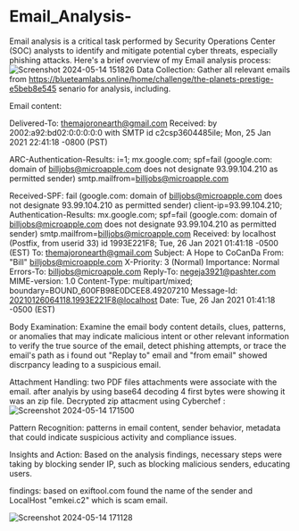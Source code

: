 # Email_Analysis-
Email analysis is a critical task performed by Security Operations Center (SOC) analysts to identify and mitigate potential cyber threats, especially phishing attacks. Here's a brief overview of my Email analysis process:
![Screenshot 2024-05-14 151826](https://github.com/TikvaAlayo/Email_Analysis-/assets/105614307/73b3f36a-049c-4e9f-93bf-9ff51e8bc05e)
Data Collection: Gather all relevant emails from https://blueteamlabs.online/home/challenge/the-planets-prestige-e5beb8e545 senario for analysis, including.

Email content:

Delivered-To: themajoronearth@gmail.com
Received: by 2002:a92:bd02:0:0:0:0:0 with SMTP id c2csp3604485ile;
        Mon, 25 Jan 2021 22:41:18 -0800 (PST)

 ARC-Authentication-Results: i=1; mx.google.com;
       spf=fail (google.com: domain of billjobs@microapple.com does not designate 93.99.104.210 as permitted sender) smtp.mailfrom=billjobs@microapple.com

Received-SPF: fail (google.com: domain of billjobs@microapple.com does not designate 93.99.104.210 as permitted sender) client-ip=93.99.104.210;
Authentication-Results: mx.google.com;
       spf=fail (google.com: domain of billjobs@microapple.com does not designate 93.99.104.210 as permitted sender) smtp.mailfrom=billjobs@microapple.com
Received: by localhost (Postfix, from userid 33)
	id 1993E221F8; Tue, 26 Jan 2021 01:41:18 -0500 (EST)
To: themajoronearth@gmail.com
Subject: A Hope to CoCanDa
From: "Bill" <billjobs@microapple.com>
X-Priority: 3 (Normal)
Importance: Normal
Errors-To: billjobs@microapple.com
Reply-To: negeja3921@pashter.com 
MIME-version: 1.0
Content-Type: multipart/mixed; boundary=BOUND_600FB98E0DCEE8.49207210
Message-Id: <20210126064118.1993E221F8@localhost>
Date: Tue, 26 Jan 2021 01:41:18 -0500 (EST)  




Body Examination: Examine the email body content details, clues, patterns, or anomalies that may indicate malicious intent or other relevant information to verify the true source of the email, detect phishing attempts, or trace the email's path as i found out "Replay to" email and "from email" showed discrpancy leading to a suspicious email.

Attachment Handling: two PDF files attachments were associate with the email. after analyis by using base64 decoding 4 first bytes were showing it was an zip file.
Decrypted zip attacment using Cyberchef : ![Screenshot 2024-05-14 171500](https://github.com/TikvaAlayo/Email_Analysis-/assets/105614307/86b89c48-6bb3-456e-a037-3e651fe3af7f)

Pattern Recognition: patterns in email content, sender behavior, metadata that could indicate suspicious activity and compliance issues.

Insights and Action: Based on the analysis findings, necessary steps were taking by blocking sender IP, such as blocking malicious senders, educating users.

findings: based on exiftool.com found the name of the sender and LocalHost "emkei.c2" which is scam email.

![Screenshot 2024-05-14 171128](https://github.com/TikvaAlayo/Email_Analysis-/assets/105614307/dda885c2-38dc-4a52-9605-131b462ca1a0)

